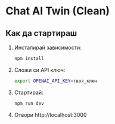 # Chat AI Twin (Clean)

## Как да стартираш
1. Инсталирай зависимости:
   ```bash
   npm install
   ```
2. Сложи си API ключ:
   ```bash
   export OPENAI_API_KEY=твоя_ключ
   ```
3. Стартирай:
   ```bash
   npm run dev
   ```
4. Отвори http://localhost:3000
